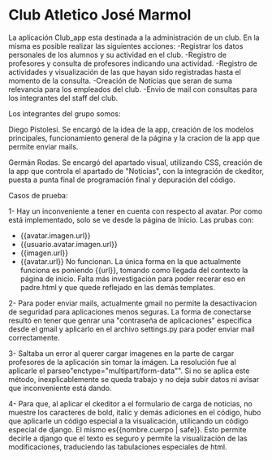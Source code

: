 # Club Atletico José Marmol

La aplicación Club_app esta destinada a la administración de un club. En la misma es posible realizar las siguientes acciones: 
-Registrar los datos personales de los alumnos y su actividad en el club.
-Registro de profesores y consulta de profesores indicando una actividad.
-Registro de actividades y visualización de las que hayan sido registradas hasta el momento de la consulta.
-Creación de Noticias que seran de suma relevancia para los empleados del club.
-Envio de mail con consultas para los integrantes del staff del club.

Los integrantes del grupo somos:

Diego Pistolesi. Se encargó de la idea de la app, creación de los modelos principales, funcionamiento general de la página y la cracion de la app que permite enviar mails.

Germán Rodas. Se encargó del apartado visual, utilizando CSS, creación de la app que controla el apartado de "Noticias", con la integración de ckeditor, puesta a punta final de programación final y depuración del código.


Casos de prueba:

1- Hay un inconveniente a tener en cuenta con respecto al avatar. Por como está implementado, solo se ve desde la página de Inicio. 
Las prubas con:
- {{avatar.imagen.url}}
- {{usuario.avatar.imagen.url}}
- {{imagen.url}}
- {{avatar.url}}
No funcionan. La única forma en la que actualmente funciona es poniendo {{url}},  tomando como llegada del contexto la página de inicio.
Falta más investigación para poder recerar eso en padre.html y que quede reflejado en las demás templates.

2- Para poder enviar mails, actualmente gmail no permite la desactivacion de seguridad para aplicaciones menos seguras. La forma de conectarse resultó en tener que genrar una "contraseña de aplicaciones" especifica desde el gmail y aplicarlo en el archivo settings.py para poder enviar mail correctamente.

3- Saltaba un error al querer cargar imagenes en la parte de cargar profesores de la aplicación sin tomar la imágen. La resolución fue al aplicarle el parseo"enctype="multipart/form-data"". Si no se aplica este método, inexplicablemente se queda trabajo y no deja subir datos ni avisar que inconveniente está dando.

4- Para que, al aplicar el ckeditor a el formulario de carga de noticias, no muestre los caracteres de bold, italic y demás adiciones en el código, hubo que aplicarle un código especial a la visualicación, utilicando un código especial de django. El mismo es{{nombre.cuerpo | safe}}. Esto permite decirle a django que el texto es seguro y permite la visualización de las modificaciones, traduciendo las tabulaciones especiales de html.
